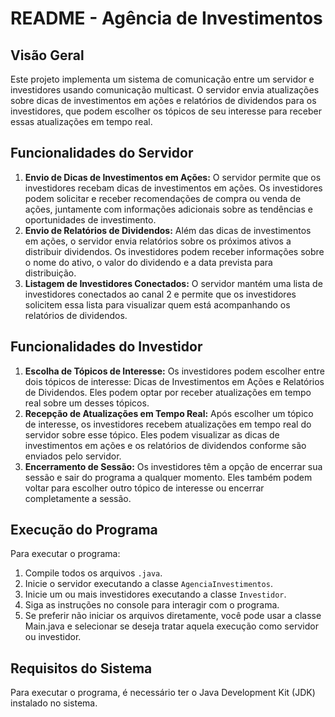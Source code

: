 <!DOCTYPE html>
<html lang="pt-BR">
<head>
<meta charset="UTF-8">
<meta name="viewport" content="width=device-width, initial-scale=1.0">
</head>
<body>

<h1>README - Agência de Investimentos</h1>

<h2>Visão Geral</h2>

<p>Este projeto implementa um sistema de comunicação entre um servidor e investidores usando comunicação multicast. O servidor envia atualizações sobre dicas de investimentos em ações e relatórios de dividendos para os investidores, que podem escolher os tópicos de seu interesse para receber essas atualizações em tempo real.</p>

<h2>Funcionalidades do Servidor</h2>

<ol>
<li><strong>Envio de Dicas de Investimentos em Ações:</strong> O servidor permite que os investidores recebam dicas de investimentos em ações. Os investidores podem solicitar e receber recomendações de compra ou venda de ações, juntamente com informações adicionais sobre as tendências e oportunidades de investimento.</li>
<li><strong>Envio de Relatórios de Dividendos:</strong> Além das dicas de investimentos em ações, o servidor envia relatórios sobre os próximos ativos a distribuir dividendos. Os investidores podem receber informações sobre o nome do ativo, o valor do dividendo e a data prevista para distribuição.</li>
<li><strong>Listagem de Investidores Conectados:</strong> O servidor mantém uma lista de investidores conectados ao canal 2 e permite que os investidores solicitem essa lista para visualizar quem está acompanhando os relatórios de dividendos.</li>
</ol>

<h2>Funcionalidades do Investidor</h2>

<ol>
<li><strong>Escolha de Tópicos de Interesse:</strong> Os investidores podem escolher entre dois tópicos de interesse: Dicas de Investimentos em Ações e Relatórios de Dividendos. Eles podem optar por receber atualizações em tempo real sobre um desses tópicos.</li>
<li><strong>Recepção de Atualizações em Tempo Real:</strong> Após escolher um tópico de interesse, os investidores recebem atualizações em tempo real do servidor sobre esse tópico. Eles podem visualizar as dicas de investimentos em ações e os relatórios de dividendos conforme são enviados pelo servidor.</li>
<li><strong>Encerramento de Sessão:</strong> Os investidores têm a opção de encerrar sua sessão e sair do programa a qualquer momento. Eles também podem voltar para escolher outro tópico de interesse ou encerrar completamente a sessão.</li>
</ol>

<h2>Execução do Programa</h2>

<p>Para executar o programa:</p>

<ol>
<li>Compile todos os arquivos <code>.java</code>.</li>
<li>Inicie o servidor executando a classe <code>AgenciaInvestimentos</code>.</li>
<li>Inicie um ou mais investidores executando a classe <code>Investidor</code>.</li>
<li>Siga as instruções no console para interagir com o programa.</li>
<li>Se preferir não iniciar os arquivos diretamente, você pode usar a classe Main.java e selecionar se deseja tratar aquela execução como servidor ou investidor.</li>

</ol>

<h2>Requisitos do Sistema</h2>

<p>Para executar o programa, é necessário ter o Java Development Kit (JDK) instalado no sistema.</p>

</body>
</html>
